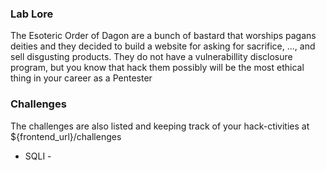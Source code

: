 ### Lab Lore
The Esoteric Order of Dagon are a bunch of bastard that worships pagans deities and they decided to build a website for asking for sacrifice, ..., and sell disgusting products. They do not have a vulnerabillity disclosure program, but you know that hack them possibly will be the most ethical thing in your career as a Pentester

### Challenges
The challenges are also listed and keeping track of your hack-ctivities at ${frontend_url}/challenges
-  SQLI - 